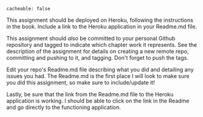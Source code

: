 ```
cacheable: false
```
This assignment should be deployed on Heroku, following the instructions in the book. Include a link to the Heroku application in your Readme.md file.  

This assignment should *also* be committed to your personal Github repository and tagged to indicate which chapter work it represents. See the description of the assignment for details on creating a new remote repo, committing and pushing to it, and tagging. Don't forget to push the tags.  

Edit your repo's Readme.md file describing what you did and detailing any issues you had. The Readme.md is the first place I will look to make sure you did this assignment, so make sure to include/update it!

Lastly, be sure that the link from the Readme.md file to the Heroku application is working. I should be able to click on the link in the Readme and go directly to the functioning application.
